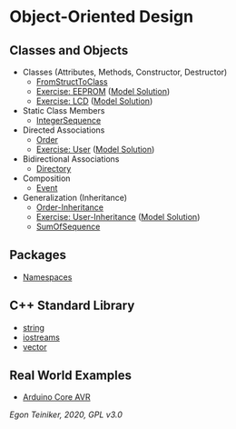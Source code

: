 # Object-Oriented Design

## Classes and Objects
* Classes (Attributes, Methods, Constructor, Destructor)
  * [FromStructToClass](https://github.com/teiniker/teiniker-lectures-embeddedcomputing/tree/master/oo-design/FromStructToClass)
  * [Exercise: EEPROM](https://github.com/teiniker/teiniker-lectures-embeddedcomputing/tree/master/oo-design/EEPROM-Exercise)
    ([Model Solution](https://github.com/teiniker/teiniker-lectures-embeddedcomputing/tree/master/oo-design/EEPROM))
  * [Exercise: LCD](https://github.com/teiniker/teiniker-lectures-embeddedcomputing/tree/master/oo-design/LCD-Exercise)
    ([Model Solution](https://github.com/teiniker/teiniker-lectures-embeddedcomputing/tree/master/oo-design/LCD))
* Static Class Members
  * [IntegerSequence](https://github.com/teiniker/teiniker-lectures-embeddedcomputing/tree/master/oo-design/IntegerSequence)  
* Directed Associations
  * [Order](https://github.com/teiniker/teiniker-lectures-embeddedcomputing/tree/master/oo-design/Order-Exercise) 
  * [Exercise: User](https://github.com/teiniker/teiniker-lectures-embeddedcomputing/tree/master/oo-design/User-Exercise)
    ([Model Solution](https://github.com/teiniker/teiniker-lectures-embeddedcomputing/tree/master/oo-design/User))
* Bidirectional Associations
  * [Directory](https://github.com/teiniker/teiniker-lectures-embeddedcomputing/tree/master/oo-design/Directory) 
* Composition
  * [Event](https://github.com/teiniker/teiniker-lectures-embeddedcomputing/tree/master/oo-design/Event)
* Generalization (Inheritance)
  * [Order-Inheritance](https://github.com/teiniker/teiniker-lectures-embeddedcomputing/tree/master/oo-design/Order-Inheritance)
  * [Exercise: User-Inheritance](https://github.com/teiniker/teiniker-lectures-embeddedcomputing/tree/master/oo-design/User-Inheritance-Exercise)
    ([Model Solution](https://github.com/teiniker/teiniker-lectures-embeddedcomputing/tree/master/oo-design/User-Inheritance))
  * [SumOfSequence](https://github.com/teiniker/teiniker-lectures-embeddedcomputing/tree/master/oo-design/SumOfSequence)

## Packages
  * [Namespaces](https://github.com/teiniker/teiniker-lectures-embeddedcomputing/tree/master/oo-design/Namespaces)

## C++ Standard Library
* [string](https://github.com/teiniker/teiniker-lectures-embeddedcomputing/tree/master/oo-design/STL/string)
* [iostreams](https://github.com/teiniker/teiniker-lectures-embeddedcomputing/tree/master/oo-design/STL/stream)
* [vector](https://github.com/teiniker/teiniker-lectures-embeddedcomputing/tree/master/oo-design/STL/vector)

## Real World Examples
* [Arduino Core AVR](https://github.com/arduino/ArduinoCore-avr)

*Egon Teiniker, 2020, GPL v3.0*
